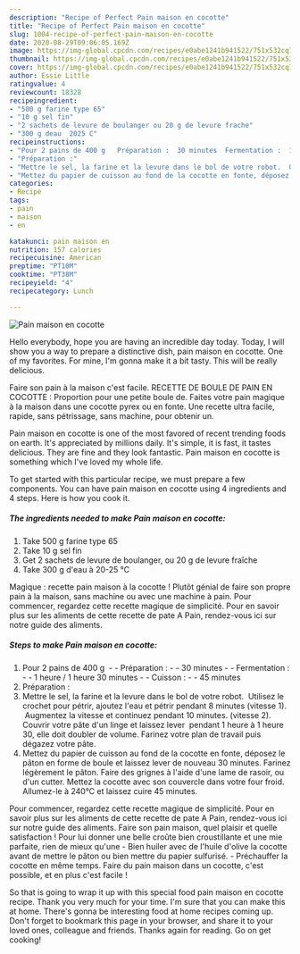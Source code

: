```yaml
---
description: "Recipe of Perfect Pain maison en cocotte"
title: "Recipe of Perfect Pain maison en cocotte"
slug: 1004-recipe-of-perfect-pain-maison-en-cocotte
date: 2020-08-29T09:06:05.169Z
image: https://img-global.cpcdn.com/recipes/e0abe1241b941522/751x532cq70/pain-maison-en-cocotte-photo-principale-de-la-recette.jpg
thumbnail: https://img-global.cpcdn.com/recipes/e0abe1241b941522/751x532cq70/pain-maison-en-cocotte-photo-principale-de-la-recette.jpg
cover: https://img-global.cpcdn.com/recipes/e0abe1241b941522/751x532cq70/pain-maison-en-cocotte-photo-principale-de-la-recette.jpg
author: Essie Little
ratingvalue: 4
reviewcount: 18328
recipeingredient:
- "500 g farine type 65"
- "10 g sel fin"
- "2 sachets de levure de boulanger ou 20 g de levure frache"
- "300 g deau  2025 C"
recipeinstructions:
- "Pour 2 pains de 400 g   Préparation :  30 minutes  Fermentation :  1 heure / 1 heure 30 minutes  Cuisson :  45 minutes"
- "Préparation :"
- "Mettre le sel, la farine et la levure dans le bol de votre robot.  Utilisez le crochet pour pétrir, ajoutez l&#39;eau et pétrir pendant 8 minutes (vitesse 1).  Augmentez la vitesse et continuez pendant 10 minutes. (vitesse 2). Couvrir votre pâte d&#39;un linge et laissez lever  pendant 1 heure à 1 heure 30, elle doit doubler de volume. Farinez votre plan de travail puis dégazez votre pâte."
- "Mettez du papier de cuisson au fond de la cocotte en fonte, déposez le pâton en forme de boule et laissez lever de nouveau 30 minutes. Farinez légèrement le pâton. Faire des grignes à l&#39;aide d&#39;une lame de rasoir, ou d&#39;un cutter. Mettez la cocotte avec son couvercle dans votre four froid. Allumez-le à 240°C et laissez cuire 45 minutes."
categories:
- Recipe
tags:
- pain
- maison
- en

katakunci: pain maison en 
nutrition: 157 calories
recipecuisine: American
preptime: "PT10M"
cooktime: "PT38M"
recipeyield: "4"
recipecategory: Lunch

---
```



![Pain maison en cocotte](https://img-global.cpcdn.com/recipes/e0abe1241b941522/751x532cq70/pain-maison-en-cocotte-photo-principale-de-la-recette.jpg)

Hello everybody, hope you are having an incredible day today. Today, I will show you a way to prepare a distinctive dish, pain maison en cocotte. One of my favorites. For mine, I'm gonna make it a bit tasty. This will be really delicious.

Faire son pain à la maison c&#39;est facile. RECETTE DE BOULE DE PAIN EN COCOTTE : Proportion pour une petite boule de. Faites votre pain magique à la maison dans une cocotte pyrex ou en fonte. Une recette ultra facile, rapide, sans pétrissage, sans machine, pour obtenir un.

Pain maison en cocotte is one of the most favored of recent trending foods on earth. It's appreciated by millions daily. It's simple, it is fast, it tastes delicious. They are fine and they look fantastic. Pain maison en cocotte is something which I've loved my whole life.


To get started with this particular recipe, we must prepare a few components. You can have pain maison en cocotte using 4 ingredients and 4 steps. Here is how you cook it.

<!--inarticleads1-->

##### The ingredients needed to make Pain maison en cocotte:

1. Take 500 g farine type 65
1. Take 10 g sel fin
1. Get 2 sachets de levure de boulanger, ou 20 g de levure fraîche
1. Take 300 g d&#39;eau à 20-25 °C


Magique : recette pain maison à la cocotte ! Plutôt génial de faire son propre pain à la maison, sans machine ou avec une machine à pain. Pour commencer, regardez cette recette magique de simplicité. Pour en savoir plus sur les aliments de cette recette de pate A Pain, rendez-vous ici sur notre guide des aliments. 

<!--inarticleads2-->

##### Steps to make Pain maison en cocotte:

1. Pour 2 pains de 400 g  -  - Préparation : -  - 30 minutes -  - Fermentation : -  - 1 heure / 1 heure 30 minutes -  - Cuisson : -  - 45 minutes
1. Préparation :
1. Mettre le sel, la farine et la levure dans le bol de votre robot.  Utilisez le crochet pour pétrir, ajoutez l&#39;eau et pétrir pendant 8 minutes (vitesse 1).  Augmentez la vitesse et continuez pendant 10 minutes. (vitesse 2). Couvrir votre pâte d&#39;un linge et laissez lever  pendant 1 heure à 1 heure 30, elle doit doubler de volume. Farinez votre plan de travail puis dégazez votre pâte.
1. Mettez du papier de cuisson au fond de la cocotte en fonte, déposez le pâton en forme de boule et laissez lever de nouveau 30 minutes. Farinez légèrement le pâton. Faire des grignes à l&#39;aide d&#39;une lame de rasoir, ou d&#39;un cutter. Mettez la cocotte avec son couvercle dans votre four froid. Allumez-le à 240°C et laissez cuire 45 minutes.


Pour commencer, regardez cette recette magique de simplicité. Pour en savoir plus sur les aliments de cette recette de pate A Pain, rendez-vous ici sur notre guide des aliments. Faire son pain maison, quel plaisir et quelle satisfaction ! Pour lui donner une belle croûte bien croustillante et une mie parfaite, rien de mieux qu&#39;une - Bien huiler avec de l&#39;huile d&#39;olive la cocotte avant de mettre le pâton ou bien mettre du papier sulfurisé. - Préchauffer la cocotte en même temps. Faire du pain maison dans un cocotte, c&#39;est possible, et en plus c&#39;est facile ! 

So that is going to wrap it up with this special food pain maison en cocotte recipe. Thank you very much for your time. I'm sure that you can make this at home. There's gonna be interesting food at home recipes coming up. Don't forget to bookmark this page in your browser, and share it to your loved ones, colleague and friends. Thanks again for reading. Go on get cooking!
